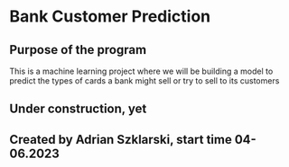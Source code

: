 # Bank Customer Prediction

## Purpose of the program

This is a machine learning project where we will be building a model to predict the types of cards a bank might sell or try to sell to its customers


## Under construction, yet

## Created by Adrian Szklarski, start time 04-06.2023

